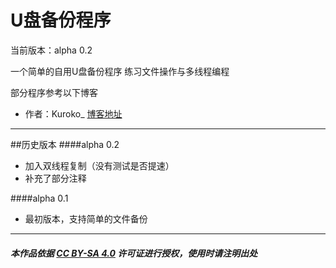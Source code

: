 # U盘备份程序 
当前版本：alpha 0.2

一个简单的自用U盘备份程序
练习文件操作与多线程编程

部分程序参考以下博客
-  作者：Kuroko_	[博客地址](https://blog.csdn.net/weixin_44215175/article/details/103340480 "访问博客")

----

##历史版本
####alpha 0.2
- 加入双线程复制（没有测试是否提速）
- 补充了部分注释

####alpha 0.1
- 最初版本，支持简单的文件备份

----

##### 本作品依据 [CC BY-SA 4.0](https://creativecommons.org/licenses/by-sa/4.0/) 许可证进行授权，使用时请注明出处
